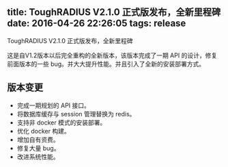 title: ToughRADIUS V2.1.0 正式版发布，全新里程碑
date: 2016-04-26 22:26:05
tags: release
---


ToughRADIUS V2.1.0 正式版发布，全新里程碑

这是自V1.2版本以后完全重构的全新版本，该版本完成了一期 API 的设计，修复前面版本的一些 bug。并大大提升性能。并且引入了全新的安装部署方式。

## 版本变更

- 完成一期规划的 API 接口。
- 将数据库缓存与 session 管理替换为 redis。
- 支持非 docker 模式的安装部署。
- 优化 docker 构建。
- 增加自有资费。
- 修复大量 bug。
- 改进系统性能。